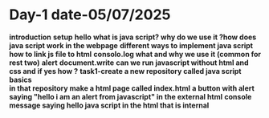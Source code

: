 # Day-1 date-05/07/2025
**introduction**
**setup**
**hello**
**what is java script? why do we use it ?how does java script work in the webpage**
**different ways to implement java script**
**how to link js file to html**
**consolo.log what and why we use it (common for rest two)**
**alert** 
**document.write**
**can we run javascript without html and css and if yes how ?** 
**task1-create a new repository called java script basics**  
**in that repository make a html page called index.html**
**a button with alert saying "hello i am an alert from javascript" in the external html** 
**console message saying hello java script in the html that is internal** 
